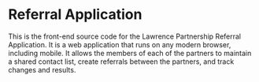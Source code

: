 # Referral Application

This is the front-end source code for the Lawrence Partnership Referral Application. It is a web application that runs on any modern browser, including mobile.  It allows the members of each of the partners to maintain a shared contact list, create referrals between the partners, and track changes and results.

